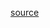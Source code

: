 [source](https://github.com/Lemoncode/react-typescript-samples/tree/master/old_class_components_samples/07%20Form)